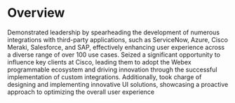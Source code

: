 # Overview

Demonstrated leadership by spearheading the development of numerous integrations with third-party applications, such as ServiceNow, Azure, Cisco Meraki, Salesforce, and SAP, effectively enhancing user experience across a diverse range of over 100 use cases. Seized a significant opportunity to influence key clients at Cisco, leading them to adopt the Webex programmable ecosystem and driving innovation through the successful implementation of custom integrations. Additionally, took charge of designing and implementing innovative UI solutions, showcasing a proactive approach to optimizing the overall user experience
